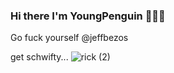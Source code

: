 ### Hi there I'm YoungPenguin 🐧🐧🐧


Go fuck yourself @jeffbezos 
                                         

get schwifty...
![rick (2)](https://user-images.githubusercontent.com/56176145/92915283-b3c51f00-f42c-11ea-92cd-8688b4e87678.jpg)

<!--
**YoungPenguin/YoungPenguin** is a ✨ _special_ ✨ repository because its `README.md` (this file) appears on your GitHub profile.

Here are some ideas to get you started:

- 🔭 I’m currently working on ...
- 🌱 I’m currently learning ...
- 👯 I’m looking to collaborate on ...
- 🤔 I’m looking for help with ...
- 💬 Ask me about ...
- 📫 How to reach me: ...
- 😄 Pronouns: ...
- ⚡ Fun fact: ...
-->
